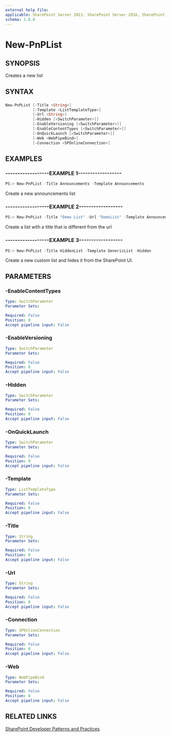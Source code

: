 ```yaml
---
external help file:
applicable: SharePoint Server 2013, SharePoint Server 2016, SharePoint Online
schema: 2.0.0
---
```

# New-PnPList

## SYNOPSIS
Creates a new list

## SYNTAX 

### 
```powershell
New-PnPList [-Title <String>]
            [-Template <ListTemplateType>]
            [-Url <String>]
            [-Hidden [<SwitchParameter>]]
            [-EnableVersioning [<SwitchParameter>]]
            [-EnableContentTypes [<SwitchParameter>]]
            [-OnQuickLaunch [<SwitchParameter>]]
            [-Web <WebPipeBind>]
            [-Connection <SPOnlineConnection>]
```

## EXAMPLES

### ------------------EXAMPLE 1------------------
```powershell
PS:> New-PnPList -Title Announcements -Template Announcements
```

Create a new announcements list

### ------------------EXAMPLE 2------------------
```powershell
PS:> New-PnPList -Title "Demo List" -Url "DemoList" -Template Announcements
```

Create a list with a title that is different from the url

### ------------------EXAMPLE 3------------------
```powershell
PS:> New-PnPList -Title HiddenList -Template GenericList -Hidden
```

Create a new custom list and hides it from the SharePoint UI.

## PARAMETERS

### -EnableContentTypes


```yaml
Type: SwitchParameter
Parameter Sets: 

Required: False
Position: 0
Accept pipeline input: False
```

### -EnableVersioning


```yaml
Type: SwitchParameter
Parameter Sets: 

Required: False
Position: 0
Accept pipeline input: False
```

### -Hidden


```yaml
Type: SwitchParameter
Parameter Sets: 

Required: False
Position: 0
Accept pipeline input: False
```

### -OnQuickLaunch


```yaml
Type: SwitchParameter
Parameter Sets: 

Required: False
Position: 0
Accept pipeline input: False
```

### -Template


```yaml
Type: ListTemplateType
Parameter Sets: 

Required: False
Position: 0
Accept pipeline input: False
```

### -Title


```yaml
Type: String
Parameter Sets: 

Required: False
Position: 0
Accept pipeline input: False
```

### -Url


```yaml
Type: String
Parameter Sets: 

Required: False
Position: 0
Accept pipeline input: False
```

### -Connection


```yaml
Type: SPOnlineConnection
Parameter Sets: 

Required: False
Position: 0
Accept pipeline input: False
```

### -Web


```yaml
Type: WebPipeBind
Parameter Sets: 

Required: False
Position: 0
Accept pipeline input: False
```

## RELATED LINKS

[SharePoint Developer Patterns and Practices](http://aka.ms/sppnp)